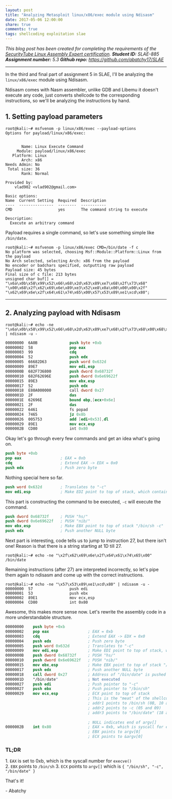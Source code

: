 ```yaml
---
layout: post
title: "Analyzing Metasploit linux/x86/exec module using Ndisasm"
date: 2017-05-06 12:00:00
share: true
comments: true
tags: shellcoding exploitation slae
---
```


_This blog post has been created for completing the requirements of the [SecurityTube Linux Assembly Expert certification](http://securitytube-training.com/online-courses/securitytube-linux-assembly-expert/)._
_**Student ID:** SLAE-885_
_**Assignment number:** 5.3_
_**Github repo:** <https://github.com/abatchy17/SLAE>_  

---  
  
In the third and final part of assignment 5 in SLAE, I'll be analyzing the `linux/x86/exec` module using Ndisasm.  
  
Ndisasm comes with Nasm assembler, unlike GDB and Libemu it doesn't execute any code, just converts shellcode to the corresponding instructions, so we'll be analyzing the instructions by hand.  
  

## 1\. Setting payload parameters

```console
root@kali:~# msfvenom -p linux/x86/exec --payload-options  
Options for payload/linux/x86/exec:  
  
  
       Name: Linux Execute Command  
     Module: payload/linux/x86/exec  
   Platform: Linux  
       Arch: x86  
Needs Admin: No  
 Total size: 36  
       Rank: Normal  
  
Provided by:  
    vlad902 <vlad902@gmail.com>  
  
Basic options:  
Name  Current Setting  Required  Description  
----  ---------------  --------  -----------  
CMD                    yes       The command string to execute  
  
Description:  
  Execute an arbitrary command  
```    

  
Payload requires a single command, so let's use something simple like `/bin/date`.  

```console
root@kali:~# msfvenom -p linux/x86/exec CMD=/bin/date -f c  
No platform was selected, choosing Msf::Module::Platform::Linux from the payload  
No Arch selected, selecting Arch: x86 from the payload  
No encoder or badchars specified, outputting raw payload  
Payload size: 45 bytes  
Final size of c file: 213 bytes  
unsigned char buf[] =   
"\x6a\x0b\x58\x99\x52\x66\x68\x2d\x63\x89\xe7\x68\x2f\x73\x68"  
"\x00\x68\x2f\x62\x69\x6e\x89\xe3\x52\xe8\x0a\x00\x00\x00\x2f"  
"\x62\x69\x6e\x2f\x64\x61\x74\x65\x00\x57\x53\x89\xe1\xcd\x80";  
```

---


## 2\. Analyzing payload with Ndisasm
```console
root@kali:~# echo -ne "\x6a\x0b\x58\x99\x52\x66\x68\x2d\x63\x89\xe7\x68\x2f\x73\x68\x00\x68\x2f\x62\x69\x6e\x89\xe3\x52\xe8\x0a\x00\x00\x00\x2f\x62\x69\x6e\x2f\x64\x61\x74\x65\x00\x57\x53\x89\xe1\xcd\x80" | ndisasm -u -  
```

```nasm 
00000000  6A0B              push byte +0xb  
00000002  58                pop eax  
00000003  99                cdq  
00000004  52                push edx  
00000005  66682D63          push word 0x632d  
00000009  89E7              mov edi,esp  
0000000B  682F736800        push dword 0x68732f  
00000010  682F62696E        push dword 0x6e69622f  
00000015  89E3              mov ebx,esp  
00000017  52                push edx  
00000018  E80A000000        call dword 0x27  
0000001D  2F                das  
0000001E  62696E            bound ebp,[ecx+0x6e]  
00000021  2F                das  
00000022  6461              fs popad  
00000024  7465              jz 0x8b  
00000026  005753            add [edi+0x53],dl  
00000029  89E1              mov ecx,esp  
0000002B  CD80              int 0x80  
```

Okay let's go through every few commands and get an idea what's going on.  

```nasm
push byte +0xb  
pop eax                 ; EAX = 0xb  
cdq                     ; Extend EAX -> EDX = 0x0  
push edx                ; Push zero byte  
```

  
Nothing special here so far.  
  
```nasm
push word 0x632d        ; Translates to "-c"  
mov edi,esp             ; Make EDI point to top of stack, which contains "-c" terminated with a null character  
```  

This part is constructing the command to be executed, `-c` will execute the command.  

```nasm
push dword 0x68732f     ; PUSH "hs/"  
push dword 0x6e69622f   ; PUSH "nib/"  
mov ebx,esp             ; Make EBX point to top of stack "/bin/sh -c"  
push edx                ; Push another NULL byte  
```    

  
Next part is interesting, code tells us to jump to instruction 27, but there isn't one! Reason is that there is a string starting at 1D till 27.  
  
```console
root@kali:~# echo -ne "\x2f\x62\x69\x6e\x2f\x64\x61\x74\x65\x00"  
/bin/date  
```

Remaining instructions (after 27) are interpreted incorrectly, so let's pipe them again to ndisasm and come up with the correct instructions.

```
root@kali:~# echo -ne "\x57\x53\x89\xe1\xcd\x80" | ndisasm -u -  
00000000  57                push edi  
00000001  53                push ebx  
00000002  89E1              mov ecx,esp  
00000004  CD80              int 0x80  
```    
  
Awesome, this makes more sense now. Let's rewrite the assembly code in a more understandable structure.  

```nasm   
00000000    push byte +0xb  
00000002    pop eax                 ; EAX = 0xb  
00000003    cdq                     ; Extend EAX -> EDX = 0x0  
00000004    push edx                ; Push zero byte  
00000005    push word 0x632d        ; Translates to "-c"  
00000009    mov edi,esp             ; Make EDI point to top of stack, which contains "-c" terminated with a null character  
0000000B    push dword 0x68732f     ; PUSH "hs/"  
00000010    push dword 0x6e69622f   ; PUSH "nib/"  
00000015    mov ebx,esp             ; Make EBX point to top of stack "/bin/sh"  
00000017    push edx                ; Push another NULL byte  
00000018    call dword 0x27         ; Address of "/bin/date" is pushed onto stack through "call"  
0000001D    "/bin/date"             ; Not executed  
00000027    push edi                ; Push pointer to "-c"  
00000027    push ebx                ; Push pointer to "/bin/sh"  
00000029    mov ecx,esp             ; ECX point to top of stack  
                                    ; This is the "meat" of the shellcode, ECX points to [addr1][addr2][addr3][null]  
                                    ; addr1 points to /bin/sh (0B, 10 and 15)  
                                    ; addr2 points to -c (05 and 09)  
                                    ; addr3 points to "/bin/date" (18 and 1D)  
  
                                    ; NULL indicates end of argv[]  
0000002B    int 0x80                ; EAX = 0xb, which is syscall for execve()  
                                    ; EBX points to argv[0]  
                                    ; ECX points to &argv[0]  
```

### TL;DR

  
1\. `EAX` is set to 0xb, which is the syscall number for `execve()`  
2\. `EBX` points to `/bin/sh` 
3\. `ECX` points to `argv[]` which is `{ "/bin/sh", "-c", "/bin/date" }`
  
That's it!  
  
\- Abatchy

